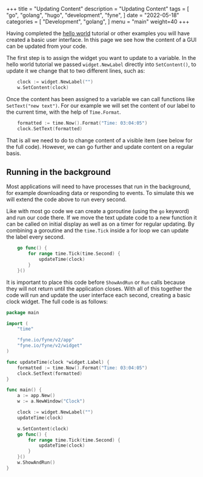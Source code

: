 +++
title = "Updating Content"
description = "Updating Content"
tags = [
    "go",
    "golang",
    "hugo",
    "development",
    "fyne",
]
date = "2022-05-18"
categories = [
    "Development",
    "golang",
]
menu = "main"
weight=40
+++


Having completed the [hello world](/started/hello) tutorial or other
examples you will have created a basic user interface. In this page
we see how the content of a GUI can be updated from your code.

The first step is to assign the widget you want to update to a
variable. In the hello world tutorial we passed `widget.NewLabel`
directly into `SetContent()`, to update it we change that to two
different lines, such as:

```go
	clock := widget.NewLabel("")
	w.SetContent(clock)
```

Once the content has been assigned to a variable we can call functions
like `SetText("new text")`. For our example we will set the
content of our label to the current time, with the help of
`Time.Format`.

```go
	formatted := time.Now().Format("Time: 03:04:05")
	clock.SetText(formatted)
```

That is all we need to do to change content of a visible item (see below for the full code).
However, we can go further and update content on a regular basis.

## Running in the background

Most applications will need to have processes that run in the background,
for example downloading data or responding to events.
To simulate this we will extend the code above to run every second.

Like with most go code we can create a goroutine (using the `go`
keyword) and run our code there. If we move the text update code to
a new function it can be called on initial display as well as
on a timer for regular updating. By combining a goroutine and the
`time.Tick` inside a for loop we can update the label every second.

```go
	go func() {
		for range time.Tick(time.Second) {
			updateTime(clock)
		}
	}()
```

It is important to place this code before `ShowAndRun` or `Run` calls
because they will not return until the application closes.
With all of this together the code will run and update the user interface
each second, creating a basic clock widget.
The full code is as follows:

```go
package main

import (
	"time"

	"fyne.io/fyne/v2/app"
	"fyne.io/fyne/v2/widget"
)

func updateTime(clock *widget.Label) {
	formatted := time.Now().Format("Time: 03:04:05")
	clock.SetText(formatted)
}

func main() {
	a := app.New()
	w := a.NewWindow("Clock")

	clock := widget.NewLabel("")
	updateTime(clock)

	w.SetContent(clock)
	go func() {
		for range time.Tick(time.Second) {
			updateTime(clock)
		}
	}()
	w.ShowAndRun()
}
```